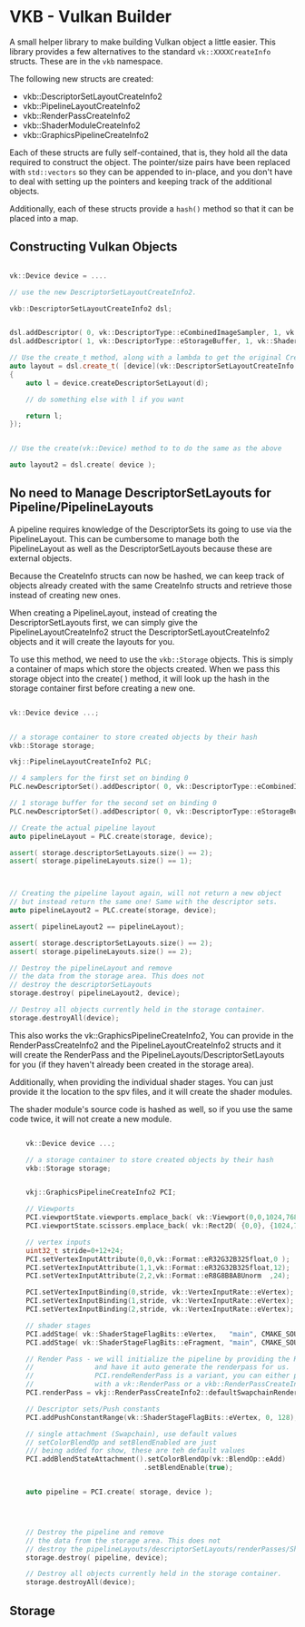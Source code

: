 # VKB - Vulkan Builder

A small helper library to make building Vulkan object a little easier. This
library provides a few alternatives to the standard `vk::XXXXCreateInfo`
structs. These are in the `vkb` namespace.

The following new structs are created:

* vkb::DescriptorSetLayoutCreateInfo2
* vkb::PipelineLayoutCreateInfo2
* vkb::RenderPassCreateInfo2
* vkb::ShaderModuleCreateInfo2
* vkb::GraphicsPipelineCreateInfo2

Each of these structs are fully self-contained, that is, they hold all the data
required to construct the object. The pointer/size pairs have been replaced with
`std::vectors` so they can be appended to in-place, and you don't have to deal
with setting up the pointers and keeping track of the additional objects.

Additionally, each of these structs provide a `hash()` method so that it can be
placed into a map.

## Constructing Vulkan Objects

```C++

vk::Device device = ....

// use the new DescriptorSetLayoutCreateInfo2.

vkb::DescriptorSetLayoutCreateInfo2 dsl;


dsl.addDescriptor( 0, vk::DescriptorType::eCombinedImageSampler, 1, vk::ShaderStageFlagBits::eVertex);
dsl.addDescriptor( 1, vk::DescriptorType::eStorageBuffer, 1, vk::ShaderStageFlagBits::eFragment);

// Use the create_t method, along with a lambda to get the original CreateInfo struct
auto layout = dsl.create_t( [device](vk::DescriptorSetLayoutCreateInfo & d
{
    auto l = device.createDescriptorSetLayout(d);

    // do something else with l if you want

    return l;
});


// Use the create(vk::Device) method to to do the same as the above

auto layout2 = dsl.create( device );


```

## No need to Manage DescriptorSetLayouts for Pipeline/PipelineLayouts

A pipeline requires knowledge of the DescriptorSets its going to use via the
PipelineLayout. This can be cumbersome to manage both the PipelineLayout as
well as the DescriptorSetLayouts because these are external objects.

Because the CreateInfo structs can now be hashed, we can keep track of objects
already created with the same CreateInfo structs and retrieve those instead of
creating new ones.

When creating a PipelineLayout, instead of creating the DescriptorSetLayouts
first, we can simply give the PipelineLayoutCreateInfo2 struct the
DescriptorSetLayoutCreateInfo2 objects and it will create the layouts for you.

To use this method, we need to use the `vkb::Storage` objects. This is simply a
container of maps which store the objects created. When we pass this storage
object into the create( ) method, it will look up the hash in the storage
container first before creating a new one.

```C++

vk::Device device ...;


// a storage container to store created objects by their hash
vkb::Storage storage;

vkj::PipelineLayoutCreateInfo2 PLC;

// 4 samplers for the first set on binding 0
PLC.newDescriptorSet().addDescriptor( 0, vk::DescriptorType::eCombinedImageSampler, 4, vk::ShaderStageFlagBits::eVertex);

// 1 storage buffer for the second set on binding 0
PLC.newDescriptorSet().addDescriptor( 0, vk::DescriptorType::eStorageBuffer, 4, vk::ShaderStageFlagBits::eVertex);

// Create the actual pipeline layout
auto pipelineLayout = PLC.create(storage, device);

assert( storage.descriptorSetLayouts.size() == 2);
assert( storage.pipelineLayouts.size() == 1);



// Creating the pipeline layout again, will not return a new object
// but instead return the same one! Same with the descriptor sets.
auto pipelineLayout2 = PLC.create(storage, device);

assert( pipelineLayout2 == pipelineLayout);

assert( storage.descriptorSetLayouts.size() == 2);
assert( storage.pipelineLayouts.size() == 2);

// Destroy the pipelineLayout and remove
// the data from the storage area. This does not
// destroy the descriptorSetLayouts
storage.destroy( pipelineLayout2, device);

// Destroy all objects currently held in the storage container.
storage.destroyAll(device);

```


This also works the vk::GraphicsPipelineCreateInfo2, You can provide in the
RenderPassCreateInfo2 and the PipelineLayoutCreateInfo2 structs and it will
create the RenderPass and the PipelineLayouts/DescriptorSetLayouts for you (if
they haven't already been created in the storage area).

Additionally, when providing the individual shader stages. You can just provide
it the location to the spv files, and it will create the shader modules.

The shader module's source code is hashed as well, so if you use the same code
twice, it will not create a new module.

```C++

    vk::Device device ...;

    // a storage container to store created objects by their hash
    vkb::Storage storage;


    vkj::GraphicsPipelineCreateInfo2 PCI;

    // Viewports
    PCI.viewportState.viewports.emplace_back( vk::Viewport(0,0,1024,768,0,1.0f));
    PCI.viewportState.scissors.emplace_back( vk::Rect2D( {0,0}, {1024,768}));

    // vertex inputs
    uint32_t stride=0+12+24;
    PCI.setVertexInputAttribute(0,0,vk::Format::eR32G32B32Sfloat,0 );
    PCI.setVertexInputAttribute(1,1,vk::Format::eR32G32B32Sfloat,12);
    PCI.setVertexInputAttribute(2,2,vk::Format::eR8G8B8A8Unorm  ,24);

    PCI.setVertexInputBinding(0,stride, vk::VertexInputRate::eVertex);
    PCI.setVertexInputBinding(1,stride, vk::VertexInputRate::eVertex);
    PCI.setVertexInputBinding(2,stride, vk::VertexInputRate::eVertex);

    // shader stages
    PCI.addStage( vk::ShaderStageFlagBits::eVertex,   "main", CMAKE_SOURCE_DIR "/share/shaders/vert.spv");
    PCI.addStage( vk::ShaderStageFlagBits::eFragment, "main", CMAKE_SOURCE_DIR "/share/shaders/frag.spv");

    // Render Pass - we will initialize the pipeline by providing the RenderPassCreateInfo2 struct
    //               and have it auto generate the renderpass for us.
    //               PCI.rendeRenderPass is a variant, you can either provide it
    //               with a vk::RenderPass or a vkb::RenderPassCreateInfo2
    PCI.renderPass = vkj::RenderPassCreateInfo2::defaultSwapchainRenderPass( {{ swapchainFormat, vk::ImageLayout::ePresentSrcKHR}});

    // Descriptor sets/Push constants
    PCI.addPushConstantRange(vk::ShaderStageFlagBits::eVertex, 0, 128);

    // single attachment (Swapchain), use default values
    // setColorBlendOp and setBlendEnabled are just
    /// being added for show, these are teh default values
    PCI.addBlendStateAttachment().setColorBlendOp(vk::BlendOp::eAdd)
                                 .setBlendEnable(true);


    auto pipeline = PCI.create( storage, device );




    // Destroy the pipeline and remove
    // the data from the storage area. This does not
    // destroy the pipelineLayouts/descriptorSetLayouts/renderPasses/ShaderModules
    storage.destroy( pipeline, device);

    // Destroy all objects currently held in the storage container.
    storage.destroyAll(device);


```


## Storage
